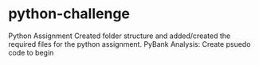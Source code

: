# python-challenge
Python Assignment
Created folder structure and added/created the required files for the python assignment.
PyBank Analysis:
Create psuedo code to begin 
